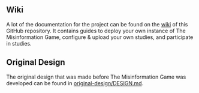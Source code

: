 ## Wiki
A lot of the documentation for the project can be found on the
[wiki](https://github.com/deanlawyw/CITS3200-Project/wiki) of
this GitHub repository. It contains guides to deploy your own
instance of The Misinformation Game, configure & upload your
own studies, and participate in studies.

## Original Design
The original design that was made before The Misinformation Game
was developed can be found in
[original-design/DESIGN.md](original-design/DESIGN.md).

